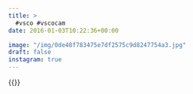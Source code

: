 ```yaml
---
title: >
  #vsco #vscocam
date: 2016-01-03T10:22:36+00:00

image: "/img/0de48f783475e7df2575c9d8247754a3.jpg"
draft: false
instagram: true
---
```


{{<photo src="/img/0de48f783475e7df2575c9d8247754a3.jpg">}}
